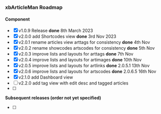 ### xbArticleMan Roadmap

#### Component

- [x] v1.0.9 Release **done** 8th March 2023
- [x] v2.0.0 add Shortcodes view **done** 3rd Nov 2023
- [x] v2.0.1 rename articles view arttags for consistency **done** 4th Nov
- [x] v2.0.2 rename showcodes artscodes for consistency **done** 5th Nov
- [x] v2.0.3 improve lists and layouts for arttags **done** 7th Nov
- [x] v2.0.4 improve lists and layouts for artimages **done** 10th Nov
- [x] v2.0.5 improve lists and layouts for artlinks **done** 2.0.5.1 13th Nov
- [x] v2.0.6 improve lists and layouts for artscodes **done** 2.0.6.5 16th Nov
- [x] v2.1.0 add Dashboard view
- [ ] v2.2.0 add tag view with edit desc and tagged articles
- [ ] 

**Subsequent releases (order not yet specified)**

- [ ] 